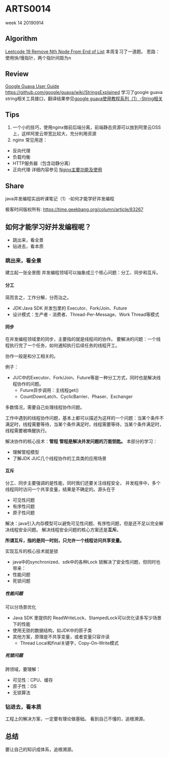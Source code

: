 # ARTS0014

week 14
20190914

## Algorithm

[Leetcode 19 Remove Nth Node From End of List](https://leetcode.com/problems/remove-nth-node-from-end-of-list/)
本周复习了一道题。
思路：使用快/慢指针，两个指针间距为n

## Review

[Google Guava User Guide](https://github.com/google/guava/wiki)
https://github.com/google/guava/wiki/StringsExplained 学习了google guava string相关工具接口，翻译结果参见[google guava使用教程系列（1）-String相关](https://blog.csdn.net/evasnowind/article/details/100829776)


## Tips
1. 一个小的技巧，使用nginx做前后端分离，前端静态资源可以放到阿里云OSS上，这样阿里云带宽比较大，充分利用资源
2. nginx 常见用途：
- 反向代理
- 负载均衡
- HTTP服务器（包含动静分离） 
- 正向代理
详细内容参见 [Nginx主要功能及使用](https://blog.csdn.net/sinat_34496643/article/details/79138646)

## Share
java并发编程实战听课笔记（1）-如何才能学好并发编程

极客时间版权所有: https://time.geekbang.org/column/article/83267

## 如何才能学习好并发编程呢？
- 跳出来，看全景
- 钻进去，看本质

### 跳出来，看全景

建立起一张全景图
并发编程领域可以抽象成三个核心问题：分工、同步和互斥。

#### 分工
简而言之，工作分解，分而治之。
- JDK:Java SDK 并发包里的 Executor、Fork/Join、Future
- 设计模式：生产者 - 消费者、Thread-Per-Message、Work Thread等模式

#### 同步
在并发编程领域里的同步，主要指的就是线程间的协作。
要解决的问题：一个线程执行完了一个任务，如何通知执行后续任务的线程开工。

协作一般是和分工相关的。

例子：
- JUC中的Executor、Fork/Join、Future等是一种分工方式，同时也是解决线程协作的问题。
    - Future异步调用：主线程get()
    - CountDownLatch、CyclicBarrier、Phaser、Exchanger

多数情况，需要自己处理线程协作问题。

工作中遇到的线程协作问题，基本上都可以描述为这样的一个问题：当某个条件不满足时，线程需要等待，当某个条件满足时，线程需要等待，当某个条件满足时，线程需要被唤醒执行。

解决协作的核心技术：**管程**
**管程是解决并发问题的万能钥匙。**
本部分的学习：
- 理解管程模型
- 了解JDK JUC几个线程协作的工具类的应用场景

#### 互斥

分工、同步主要强调的是性能，同时我们还要关注线程安全，
并发程序中，多个线程同时访问一个共享变量，结果是不确定的。源头在于
- 可见性问题
- 有序性问题
- 原子性问题

解决：java引入内存模型可以避免可见性问题、有序性问题，但是还不足以完全解决线程安全问题。
解决线程安全问题的核心方案还是**互斥**。

**所谓互斥，指的是同一时刻，只允许一个线程访问共享变量。**

实现互斥的核心技术就是锁
- java中的synchronized、sdk中的各种Lock
锁解决了安全性问题，但同时也带来：
- 性能问题
- 死锁问题

##### 性能问题
可以分场景优化
- Java SDK 里提供的 ReadWriteLock、StampedLock可以优化读多写少场景下的性能
- 使用无锁的数据结构，如JDK中的原子类
- 其他方案，原理是不共享变量，或者变量只容许读
    - Thread Local和final关键字，Copy-On-Write模式
##### 死锁问题
跨领域，要理解：
- 可见性：CPU、缓存
- 原子性：OS
- 无锁算法

### 钻进去，看本质
工程上的解决方案，一定要有理论做基础。
看到自己不懂的，追根溯源。

## 总结
要让自己的知识成体系，追根溯源。
